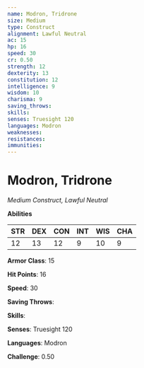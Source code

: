 ```yaml
---
name: Modron, Tridrone
size: Medium
type: Construct
alignment: Lawful Neutral
ac: 15
hp: 16
speed: 30
cr: 0.50
strength: 12
dexterity: 13
constitution: 12
intelligence: 9
wisdom: 10
charisma: 9
saving_throws: 
skills: 
senses: Truesight 120
languages: Modron
weaknesses:
resistances:
immunities:
---
```


# Modron, Tridrone

*Medium Construct, Lawful Neutral*

**Abilities**

| STR | DEX | CON | INT | WIS | CHA |
| --- | --- | --- | --- | --- | --- |
| 12 | 13 | 12 | 9 | 10 | 9 |

**Armor Class**: 15

**Hit Points**: 16

**Speed**: 30

**Saving Throws**: 

**Skills**: 

**Senses**: Truesight 120

**Languages**: Modron

**Challenge**: 0.50


